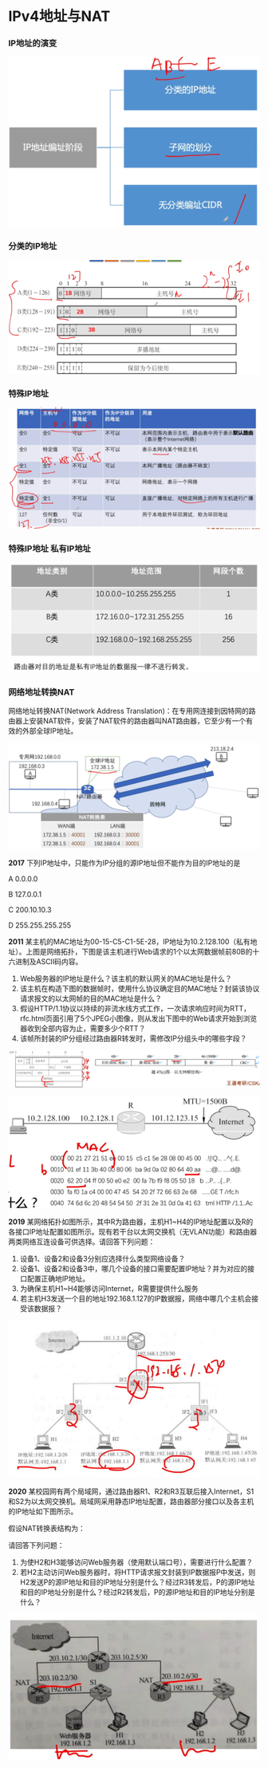 # IPv4地址与NAT

### IP地址的演变

![](1.png)

### 分类的IP地址

![](2.png)

### 特殊IP地址

![](3.png)

### 特殊IP地址 私有IP地址

![](4.png)

### 网络地址转换NAT

网络地址转换NAT(Network Address Translation)：在专用网连接到因特网的路由器上安装NAT软件，安装了NAT软件的路由器叫NAT路由器，它至少有一个有效的外部全球IP地址。

![](5.png)

**2017** 下列IP地址中，只能作为IP分组的源IP地址但不能作为目的IP地址的是

A 0.0.0.0

B 127.0.0.1

C 200.10.10.3

D 255.255.255.255

**2011** 某主机的MAC地址为00-15-C5-C1-5E-28，IP地址为10.2.128.100（私有地址）。上图是网络拓扑，下图是该主机进行Web请求的1个以太网数据帧前80B的十六进制及ASCII码内容。

1. Web服务器的IP地址是什么？该主机的默认网关的MAC地址是什么？
2. 该主机在构造下图的数据帧时，使用什么协议确定目的MAC地址？封装该协议请求报文的以太网帧的目的MAC地址是什么？
3. 假设HTTP/1.1协议以持续的非流水线方式工作，一次请求响应时间为RTT，rfc.html页面引用了5个JPEG小图像，则从发出下图中的Web请求开始到浏览器收到全部内容为止，需要多少个RTT？
4. 该帧所封装的IP分组经过路由器R转发时，需修改IP分组头中的哪些字段？

![](6.png)

![](7.png)

**2019** 某网络拓扑如图所示，其中R为路由器，主机H1~H4的IP地址配置以及R的各接口IP地址配置如图所示。现有若干台以太网交换机（无VLAN功能）和路由器两类网络互连设备可供选择。请回答下列问题：

1. 设备1、设备2和设备3分别应选择什么类型网络设备？
2. 设备1、设备2和设备3中，哪几个设备的接口需要配置IP地址？并为对应的接口配置正确地IP地址。
3. 为确保主机H1~H4能够访问Internet，R需要提供什么服务
4. 若主机H3发送一个目的地址192.168.1.127的IP数据报，网络中哪几个主机会接受该数据报？

![](8.png)

**2020** 某校园网有两个局域网，通过路由器R1、R2和R3互联后接入Internet，S1和S2为以太网交换机。局域网采用静态IP地址配置，路由器部分接口以及各主机的IP地址如下图所示。

假设NAT转换表结构为：

请回答下列问题：

1. 为使H2和H3能够访问Web服务器（使用默认端口号），需要进行什么配置？
2. 若H2主动访问Web服务器时，将HTTP请求报文封装到IP数据报P中发送，则H2发送P的源IP地址和目的IP地址分别是什么？经过R3转发后，P的源IP地址和目的IP地址分别是什么？经过R2转发后，P的源IP地址和目的IP地址分别是什么？

![](9.png)